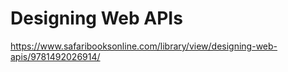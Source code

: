 # Designing Web APIs

https://www.safaribooksonline.com/library/view/designing-web-apis/9781492026914/
